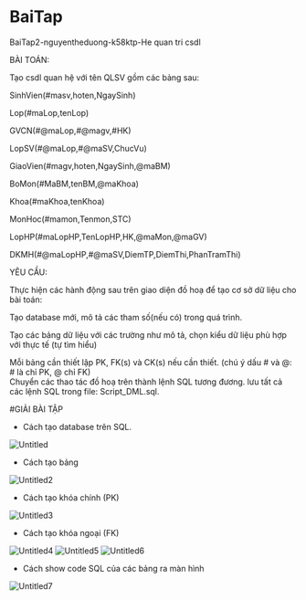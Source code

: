 # BaiTap
BaiTap2-nguyentheduong-k58ktp-He quan tri csdl

BÀI TOÁN:

Tạo csdl quan hệ với tên QLSV gồm các bảng sau:

SinhVien(#masv,hoten,NgaySinh)

Lop(#maLop,tenLop)

GVCN(#@maLop,#@magv,#HK)

LopSV(#@maLop,#@maSV,ChucVu)

GiaoVien(#magv,hoten,NgaySinh,@maBM)

BoMon(#MaBM,tenBM,@maKhoa)

Khoa(#maKhoa,tenKhoa)

MonHoc(#mamon,Tenmon,STC)

LopHP(#maLopHP,TenLopHP,HK,@maMon,@maGV)

DKMH(#@maLopHP,#@maSV,DiemTP,DiemThi,PhanTramThi)

YÊU CẦU:

Thực hiện các hành động sau trên giao diện đồ hoạ để tạo cơ sở dữ liệu cho bài toán:

Tạo database mới, mô tả các tham số(nếu có) trong quá trình.

Tạo các bảng dữ liệu với các trường như mô tả, chọn kiểu dữ liệu phù hợp với thực tế (tự tìm hiểu)

Mỗi bảng cần thiết lập PK, FK(s) và CK(s) nếu cần thiết. (chú ý dấu # và @: # là chỉ PK, @ chỉ FK)  
Chuyển các thao tác đồ hoạ trên thành lệnh SQL tương đương. lưu tất cả các lệnh SQL trong file: Script_DML.sql.  

#GIẢI BÀI TẬP 

- Cách tạo database trên SQL.

![Untitled](https://github.com/user-attachments/assets/a98eeb81-38bf-47a1-88ad-28afa90d6c72)

- Cách tạo bảng

![Untitled2](https://github.com/user-attachments/assets/5c99fef0-2edf-478c-b2b7-6930f7f8ff79)

- Cách tạo khóa chính (PK)

![Untitled3](https://github.com/user-attachments/assets/0cff452f-8beb-4fcd-bc2e-3fbf3ca6dd76)

- Cách tạo khóa ngoại (FK)

![Untitled4](https://github.com/user-attachments/assets/ad11772b-0ac3-4e0b-aa1c-9aa36498f5dc)
![Untitled5](https://github.com/user-attachments/assets/bf7a0ad4-ac16-4e0a-b283-7e48ff6fae55)
![Untitled6](https://github.com/user-attachments/assets/ca738bff-45c9-4f8f-b07c-17fa999810a7)

- Cách show code SQL của các bảng ra màn hình

![Untitled7](https://github.com/user-attachments/assets/26ae8f49-020e-4861-8585-6f79d7dd4d27)












